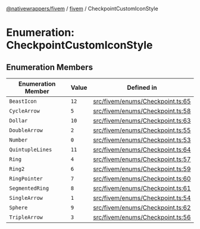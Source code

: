 [@nativewrappers/fivem](../../README.md) / [fivem](../README.md) / CheckpointCustomIconStyle

# Enumeration: CheckpointCustomIconStyle

## Enumeration Members

| Enumeration Member | Value | Defined in |
| ------ | ------ | ------ |
| `BeastIcon` | `12` | [src/fivem/enums/Checkpoint.ts:65](https://github.com/nativewrappers/fivem/blob/2d4fa96d0a81695a673fe4c595d3abfefbf554a5/src/fivem/enums/Checkpoint.ts#L65) |
| `CycleArrow` | `5` | [src/fivem/enums/Checkpoint.ts:58](https://github.com/nativewrappers/fivem/blob/2d4fa96d0a81695a673fe4c595d3abfefbf554a5/src/fivem/enums/Checkpoint.ts#L58) |
| `Dollar` | `10` | [src/fivem/enums/Checkpoint.ts:63](https://github.com/nativewrappers/fivem/blob/2d4fa96d0a81695a673fe4c595d3abfefbf554a5/src/fivem/enums/Checkpoint.ts#L63) |
| `DoubleArrow` | `2` | [src/fivem/enums/Checkpoint.ts:55](https://github.com/nativewrappers/fivem/blob/2d4fa96d0a81695a673fe4c595d3abfefbf554a5/src/fivem/enums/Checkpoint.ts#L55) |
| `Number` | `0` | [src/fivem/enums/Checkpoint.ts:53](https://github.com/nativewrappers/fivem/blob/2d4fa96d0a81695a673fe4c595d3abfefbf554a5/src/fivem/enums/Checkpoint.ts#L53) |
| `QuintupleLines` | `11` | [src/fivem/enums/Checkpoint.ts:64](https://github.com/nativewrappers/fivem/blob/2d4fa96d0a81695a673fe4c595d3abfefbf554a5/src/fivem/enums/Checkpoint.ts#L64) |
| `Ring` | `4` | [src/fivem/enums/Checkpoint.ts:57](https://github.com/nativewrappers/fivem/blob/2d4fa96d0a81695a673fe4c595d3abfefbf554a5/src/fivem/enums/Checkpoint.ts#L57) |
| `Ring2` | `6` | [src/fivem/enums/Checkpoint.ts:59](https://github.com/nativewrappers/fivem/blob/2d4fa96d0a81695a673fe4c595d3abfefbf554a5/src/fivem/enums/Checkpoint.ts#L59) |
| `RingPointer` | `7` | [src/fivem/enums/Checkpoint.ts:60](https://github.com/nativewrappers/fivem/blob/2d4fa96d0a81695a673fe4c595d3abfefbf554a5/src/fivem/enums/Checkpoint.ts#L60) |
| `SegmentedRing` | `8` | [src/fivem/enums/Checkpoint.ts:61](https://github.com/nativewrappers/fivem/blob/2d4fa96d0a81695a673fe4c595d3abfefbf554a5/src/fivem/enums/Checkpoint.ts#L61) |
| `SingleArrow` | `1` | [src/fivem/enums/Checkpoint.ts:54](https://github.com/nativewrappers/fivem/blob/2d4fa96d0a81695a673fe4c595d3abfefbf554a5/src/fivem/enums/Checkpoint.ts#L54) |
| `Sphere` | `9` | [src/fivem/enums/Checkpoint.ts:62](https://github.com/nativewrappers/fivem/blob/2d4fa96d0a81695a673fe4c595d3abfefbf554a5/src/fivem/enums/Checkpoint.ts#L62) |
| `TripleArrow` | `3` | [src/fivem/enums/Checkpoint.ts:56](https://github.com/nativewrappers/fivem/blob/2d4fa96d0a81695a673fe4c595d3abfefbf554a5/src/fivem/enums/Checkpoint.ts#L56) |
